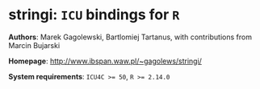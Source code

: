 **stringi**: `ICU` bindings for `R`
=======

**Authors**: Marek Gagolewski, Bartlomiej Tartanus, with contributions from Marcin Bujarski

**Homepage**: http://www.ibspan.waw.pl/~gagolews/stringi/

**System requirements**: `ICU4C >= 50`, `R >= 2.14.0`
